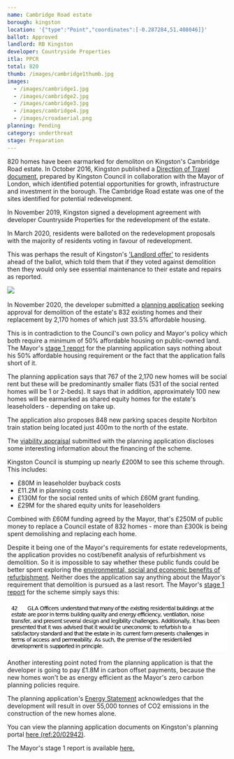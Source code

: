 ```yaml
---
name: Cambridge Road estate
borough: kingston
location: '{"type":"Point","coordinates":[-0.287284,51.408046]}'
ballot: Approved
landlord: RB Kingston
developer: Countryside Properties
itla: PPCR
total: 820
thumb: /images/cambridge1thumb.jpg
images:
  - /images/cambridge1.jpg
  - /images/cambridge2.jpg
  - /images/cambridge3.jpg
  - /images/cambridge4.jpg
  - /images/croadaerial.png
planning: Pending
category: underthreat
stage: Preparation
---
```

820 homes have been earmarked for demoliton on Kingston's Cambridge Road estate. 
In October 2016, Kingston published a [Direction of Travel document](https://www.kingston.gov.uk/downloads/download/611/direction_of_travel_for_kingston), prepared by Kingston Council in collaboration with the Mayor of London, which identified potential opportunities for growth, infrastructure and investment in the borough. The Cambridge Road estate was one of the sites identified for potential redevelopment.

In November 2019, Kingston signed a development agreement with developer Countryside Properties for the redevelopment of the estate.

In March 2020, residents were balloted on the redevelopment proposals with the majority of residents voting in favour of redevelopment.

This was perhaps the result of Kingston's ['Landlord offer'](/images/cambridgeroadoffer.pdf) to residents ahead of the ballot, which told them that if they voted against demolition then they would only see essential maintenance to their estate and repairs as reported. 

<img src="/images/cambridgeroadoffer.png" class="img-fluid rounded img-thumbnail">

In November 2020, the developer submitted a [planning application](https://publicaccess.kingston.gov.uk/online-applications/applicationDetails.do?activeTab=documents&keyVal=QK385KNH00H00) seeking approval for demolition of the estate's 832 existing homes and their replacement by 2,170 homes of which just 33.5% affordable housing.

This is in contradiction to the Council's own policy and Mayor's policy which both require a minimum of 50% affordable housing on public-owned land. The Mayor's [stage 1 report](https://gla.force.com/pr/s/planning-application/a0i4J000002UOhyQAG/20206860?tabset-c2f3b=2) for the planning application says nothing about his 50% affordable housing requirement or the fact that the application falls short of it.

The planning application says that 767 of the 2,170 new homes will be social rent but these will be predominantly smaller flats (531 of the social rented homes will be 1 or 2-beds). It says that in addition, approximately 100 new homes will be earmarked as shared equity homes for the estate's leaseholders - depending on take up.

The application also proposes 848 new parking spaces despite Norbiton train station being located just 400m to the north of the estate.

The [viability appraisal](https://publicaccess.kingston.gov.uk/online-applications/files/B700018DECE543EDE307FE31F2767E57/pdf/20_02942_FUL-FINANCIAL_VIABILITY_APPRAISAL_-DEC._2020-4589185.pdf) submitted with the planning application discloses some interesting information about the financing of the scheme.

Kingston Council is stumping up nearly £200M to see this scheme through. This includes:

* £80M in leaseholder buyback costs
* £11.2M in planning costs
* £130M for the social rented units of which £60M grant funding.
* £29M for the shared equity units for leaseholders

Combined with £60M funding agreed by the Mayor, that's £250M of public money to replace a Council estate of 832 homes - more than £300k is being spent demolishing and replacing each home.

Despite it being one of the Mayor's requirements for estate redevelopments, the application provides no cost/benefit analysis of refurbishment vs demolition. So it is impossible to say whether these public funds could be better spent exploring the [environmental, social and economic benefits of refurbishment](http://estatewatch.london/refurbishment). Neither does the application say anything about the Mayor's requirement that demolition is pursued as a last resort. The Mayor's [stage 1 report](https://gla.force.com/pr/s/planning-application/a0i4J000002UOhyQAG/20206860?tabset-c2f3b=2) for the scheme simply says this:

![](/images/screenshot-2021-08-26-at-18-07-29-pdu-case-report-xxxx-yy-date-gla-6860-stage-1-report-28-02-21-pdf.png)

Another interesting point noted from the planning application is that the developer is going to pay £1.8M in carbon offset payments, because the new homes won't be as energy efficient as the Mayor's zero carbon planning policies require.

The planning application's [Energy Statement](https://publicaccess.kingston.gov.uk/online-applications/files/7E2224EA3ACA29219051C7CA067126FF/pdf/20_02942_FUL-CRE_-_ENERGY_STATEMENT_PART_1-4584307.pdf) acknowledges that the development will result in over 55,000 tonnes of CO2 emissions in the construction of the new homes alone.

You can view the planning application documents on Kingston's planning portal [here (ref:20/02942)](https://publicaccess.kingston.gov.uk/online-applications/applicationDetails.do?activeTab=documents&keyVal=QK385KNH00H00).

The Mayor's stage 1 report is available [here.](https://gla.force.com/pr/s/planning-application/a0i4J000002UOhyQAG/20206860?tabset-c2f3b=2)